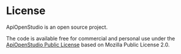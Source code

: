 License
=======

ApiOpenStudio is an open source project.

The code is available free for commercial and personal use under
the [ApiOpenStudio Public License][api_open_studio_license] based on Mozilla
Public License 2.0.

[api_open_studio_license]: https://www.apiopenstudio.com/license/
